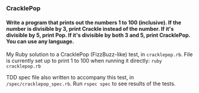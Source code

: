 ### CracklePop

#### Write a program that prints out the numbers 1 to 100 (inclusive). If the number is divisible by 3, print Crackle instead of the number. If it's divisible by 5, print Pop. If it's divisible by both 3 and 5, print CracklePop. You can use any language.

My Ruby solution to a CracklePop (FizzBuzz-like) test, in `cracklepop.rb`. File is currently set up to print 1 to 100 when running it directly: `ruby cracklepop.rb`

TDD spec file also written to accompany this test, in `/spec/cracklepop_spec.rb`.
Run `rspec spec` to see results of the tests.
